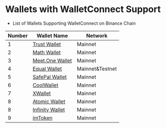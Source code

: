 # Wallets with WalletConnect Support

* List of Wallets Supporting WalletConnect on Binance Chain


| Number | Wallet Name                                    | Network                          |
| ------ | -----------------------------------------------| -------------------------------- |
| 1      | [Trust Wallet](trust-wallet.md)                | Mainnet                          |
| 2      | [Math Wallet](math-wallet.md)                  | Mainnet                          |
| 3      | [Meet.One Wallet](meet.md)                     | Mainnet                          |
| 4      | [Equal Wallet](equal.md)                       | Mainnet&Testnet                  |
| 5      | [SafePal Wallet](safepal.md)                   | Mainnet                          |
| 6      | [CoolWallet](cool-wallet.md)                   | Mainnet                          |
| 7      | [XWallet](xwallet.md)                          | Mainnet                          |
| 8      | [Atomic Wallet](atomic-wallet.md)              | Mainnet                          |
| 8      | [Infinity Wallet](infinitywallet.md)           | Mainnet                          |
| 9      | [imToken](imToken.md)           | Mainnet                          |

